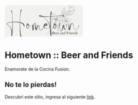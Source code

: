 <img src="imagenes/logohometown.png" >

# Hometown :: Beer and Friends

Enamorate de la Cocina Fusion. 

## No te lo pierdas!

Descubri este sitio, ingresa al siguiente [link](https://bettyjaureguiberry.github.io/Hometown/).
